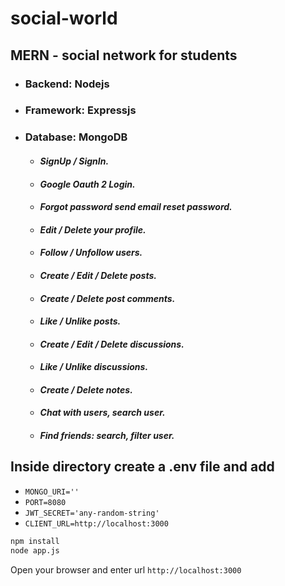 # social-world

## MERN - social network for students

- ### Backend: Nodejs
- ### Framework: Expressjs
- ### Database: MongoDB
    - #### *SignUp / SignIn.*
    - #### *Google Oauth 2 Login.*
    - #### *Forgot password send email reset password.*
    - #### *Edit / Delete your profile.*
    - #### *Follow / Unfollow users.*
    - #### *Create / Edit / Delete posts.*
    - #### *Create / Delete post comments.*
    - #### *Like / Unlike posts.*
    - #### *Create / Edit / Delete discussions.*
    - #### *Like / Unlike discussions.*
    - #### *Create / Delete notes.*
    - #### *Chat with users, search user.*
    - #### *Find friends: search, filter user.*

## Inside directory create a .env file and add
- `MONGO_URI=''`
- `PORT=8080`
- `JWT_SECRET='any-random-string'`
- `CLIENT_URL=http://localhost:3000`

```bash
npm install
node app.js
```

Open your browser and enter url `http://localhost:3000`